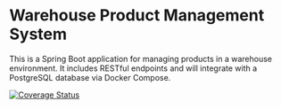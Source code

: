 # Warehouse Product Management System

This is a Spring Boot application for managing products in a warehouse environment. It includes RESTful endpoints and will integrate with a PostgreSQL database via Docker Compose.


[![Coverage Status](https://coveralls.io/repos/github/dariopipa/warehouse-springboot/badge.svg?branch=pd/coveralls)](https://coveralls.io/github/dariopipa/warehouse-springboot?branch=pd/coveralls)

